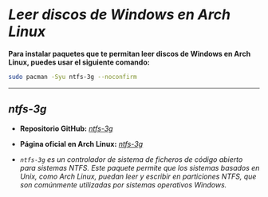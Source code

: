 <!-- Autor: Daniel Benjamin Perez Morales -->
<!-- GitHub: https://github.com/D4nitrix13 -->
<!-- Gitlab: https://gitlab.com/D4nitrix13 -->
<!-- Correo electrónico: danielperezdev@proton.me -->

# ***Leer discos de Windows en Arch Linux***

**Para instalar paquetes que te permitan leer discos de Windows en Arch Linux, puedes usar el siguiente comando:**

```bash
sudo pacman -Syu ntfs-3g --noconfirm
```

---

## ***ntfs-3g***

- **Repositorio GitHub:** *[ntfs-3g](https://github.com/tuxera/ntfs-3g "https://github.com/tuxera/ntfs-3g")*
- **Página oficial en Arch Linux:** *[ntfs-3g](https://archlinux.org/packages/extra/x86_64/ntfs-3g/ "https://archlinux.org/packages/extra/x86_64/ntfs-3g/")*

- *`ntfs-3g` es un controlador de sistema de ficheros de código abierto para sistemas NTFS. Este paquete permite que los sistemas basados en Unix, como Arch Linux, puedan leer y escribir en particiones NTFS, que son comúnmente utilizadas por sistemas operativos Windows.*
